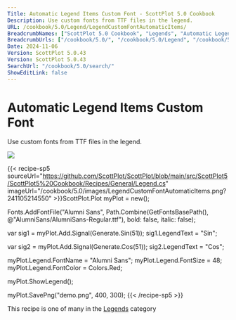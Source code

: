 ```yaml
---
Title: Automatic Legend Items Custom Font - ScottPlot 5.0 Cookbook
Description: Use custom fonts from TTF files in the legend.
URL: /cookbook/5.0/Legend/LegendCustomFontAutomaticItems/
BreadcrumbNames: ["ScottPlot 5.0 Cookbook", "Legends", "Automatic Legend Items Custom Font"]
BreadcrumbUrls: ["/cookbook/5.0/", "/cookbook/5.0/Legend", "/cookbook/5.0/Legend/LegendCustomFontAutomaticItems"]
Date: 2024-11-06
Version: ScottPlot 5.0.43
Version: ScottPlot 5.0.43
SearchUrl: "/cookbook/5.0/search/"
ShowEditLink: false
---
```



<div class='d-flex align-items-center mt-5'>
<h1 class='me-2 text-dark my-0 border-0'>Automatic Legend Items Custom Font</h1>
</div>

Use custom fonts from TTF files in the legend.

[![](/cookbook/5.0/images/LegendCustomFontAutomaticItems.png?241105214550)](/cookbook/5.0/images/LegendCustomFontAutomaticItems.png?241105214550)

{{< recipe-sp5 sourceUrl="https://github.com/ScottPlot/ScottPlot/blob/main/src/ScottPlot5/ScottPlot5%20Cookbook/Recipes/General/Legend.cs" imageUrl="/cookbook/5.0/images/LegendCustomFontAutomaticItems.png?241105214550" >}}ScottPlot.Plot myPlot = new();

Fonts.AddFontFile("Alumni Sans", Path.Combine(GetFontsBasePath(), @"AlumniSans/AlumniSans-Regular.ttf"), bold: false, italic: false);

var sig1 = myPlot.Add.Signal(Generate.Sin(51));
sig1.LegendText = "Sin";

var sig2 = myPlot.Add.Signal(Generate.Cos(51));
sig2.LegendText = "Cos";

myPlot.Legend.FontName = "Alumni Sans";
myPlot.Legend.FontSize = 48;
myPlot.Legend.FontColor = Colors.Red;

myPlot.ShowLegend();

myPlot.SavePng("demo.png", 400, 300);
{{< /recipe-sp5 >}}

<div class='my-5 text-center'>This recipe is one of many in the <a href='/cookbook/5.0/Legend'>Legends</a> category</div>


